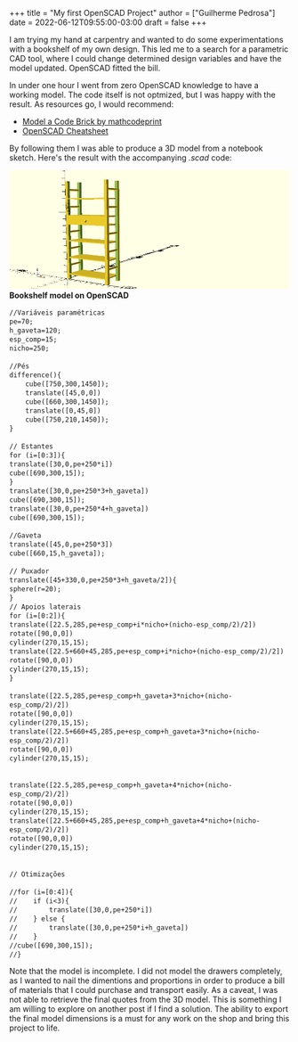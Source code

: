 +++
title = "My first OpenSCAD Project"
author = ["Guilherme Pedrosa"]
date = 2022-06-12T09:55:00-03:00
draft = false
+++

I am trying my hand at carpentry and wanted to do some experimentations with a bookshelf of my own design. This led me to a search for a parametric CAD tool, where I could change determined design variables and have the model updated. OpenSCAD fitted the bill.

In under one hour I went from zero OpenSCAD knowledge to have a working model. The code itself is not optmized, but I was happy with the result. As resources go, I would recommend:

-   [Model a Code Brick by mathcodeprint](https://www.youtube.com/watch?v=ecd_eWPnynk&t=46s)
-   [OpenSCAD Cheatsheet](https://openscad.org/cheatsheet/)

By following them I was able to produce a 3D model from a notebook sketch. Here's the result with the accompanying _.scad_  code:

<a id="org2877a95"></a>

![](/img/estante2.png)
**Bookshelf model on OpenSCAD**

```nil
//Variáveis paramétricas
pe=70;
h_gaveta=120;
esp_comp=15;
nicho=250;

//Pés
difference(){
    cube([750,300,1450]);
    translate([45,0,0])
    cube([660,300,1450]);
    translate([0,45,0])
    cube([750,210,1450]);
}

// Estantes
for (i=[0:3]){
translate([30,0,pe+250*i])
cube([690,300,15]);
}
translate([30,0,pe+250*3+h_gaveta])
cube([690,300,15]);
translate([30,0,pe+250*4+h_gaveta])
cube([690,300,15]);

//Gaveta
translate([45,0,pe+250*3])
cube([660,15,h_gaveta]);

// Puxador
translate([45+330,0,pe+250*3+h_gaveta/2]){
sphere(r=20);
}
// Apoios laterais
for (i=[0:2]){
translate([22.5,285,pe+esp_comp+i*nicho+(nicho-esp_comp/2)/2])
rotate([90,0,0])
cylinder(270,15,15);
translate([22.5+660+45,285,pe+esp_comp+i*nicho+(nicho-esp_comp/2)/2])
rotate([90,0,0])
cylinder(270,15,15);
}

translate([22.5,285,pe+esp_comp+h_gaveta+3*nicho+(nicho-esp_comp/2)/2])
rotate([90,0,0])
cylinder(270,15,15);
translate([22.5+660+45,285,pe+esp_comp+h_gaveta+3*nicho+(nicho-esp_comp/2)/2])
rotate([90,0,0])
cylinder(270,15,15);


translate([22.5,285,pe+esp_comp+h_gaveta+4*nicho+(nicho-esp_comp/2)/2])
rotate([90,0,0])
cylinder(270,15,15);
translate([22.5+660+45,285,pe+esp_comp+h_gaveta+4*nicho+(nicho-esp_comp/2)/2])
rotate([90,0,0])
cylinder(270,15,15);


// Otimizações

//for (i=[0:4]){
//    if (i<3){
//        translate([30,0,pe+250*i])
//    } else {
//        translate([30,0,pe+250*i+h_gaveta])
//    }
//cube([690,300,15]);
//}
```

Note that the model is incomplete. I did not model the drawers completely, as I wanted to nail the dimentions and proportions in order to produce a bill of materials that I could purchase and transport easily. As a caveat, I was not able to retrieve the final quotes from the 3D model. This is something I am willing to explore on another post if I find a solution. The ability to export the final model dimensions is a must for any work on the shop and bring this project to life.
